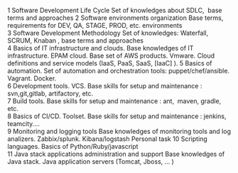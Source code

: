 1   Software Development Life Cycle	Set of knowledges about SDLC,  base terms and approaches
2	Software environments organization	Base terms, requirements for DEV, QA, STAGE, PROD, etc. environments	
3	Software Development Methodology	Set of knowledges: Waterfall, SCRUM, Knaban , base terms and approaches		
4	Basics of IT infrastructure and clouds.	Base knowledges of IT infrastructure. EPAM cloud. Base set of AWS products. Vmware. Cloud definitions and service models (IaaS, PaaS, SaaS, [IaaC] ).
5	Basics of automation. Set of automation and orchestration tools: puppet/chef/ansible. Vagrant. Docker.	
6	Development tools. VCS.	Base skills for setup and maintenance : svn,git,gitlab, artifactory, etc.		
7	Build tools.	Base skills for setup and maintenance : ant,  maven, gradle, etc.	
8	Basics of CI/CD. Toolset.	Base skills for setup and maintenance : jenkins, teamcity....		
9	Monitoring and logging tools	Base knowledges of monitoring tools and log analizers. Zabbix/splunk. Kibana/logstash Personal task	
10	Scripting languages. Basics of Python/Ruby/javascript	
11	Java stack applications administration and support	Base knowledges of Java stack. Java application servers (Tomcat, Jboss, … )